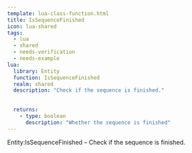 ```yaml
---
template: lua-class-function.html
title: IsSequenceFinished
icon: lua-shared
tags:
  - lua
  - shared
  - needs-verification
  - needs-example
lua:
  library: Entity
  function: IsSequenceFinished
  realm: shared
  description: "Check if the sequence is finished."
  
  
  returns:
    - type: boolean
      description: "Whether the sequence is finished"
---
```


<div class="lua__search__keywords">
Entity:IsSequenceFinished &#x2013; Check if the sequence is finished.
</div>
